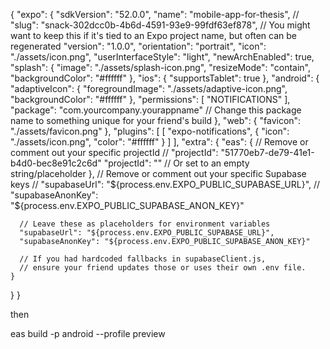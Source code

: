{
  "expo": {
    "sdkVersion": "52.0.0",
    "name": "mobile-app-for-thesis",
    // "slug": "snack-302dcc0b-4b6d-4591-93e9-99fdf63ef878", // You might want to keep this if it's tied to an Expo project name, but often can be regenerated
    "version": "1.0.0",
    "orientation": "portrait",
    "icon": "./assets/icon.png",
    "userInterfaceStyle": "light",
    "newArchEnabled": true,
    "splash": {
      "image": "./assets/splash-icon.png",
      "resizeMode": "contain",
      "backgroundColor": "#ffffff"
    },
    "ios": {
      "supportsTablet": true
    },
    "android": {
      "adaptiveIcon": {
        "foregroundImage": "./assets/adaptive-icon.png",
        "backgroundColor": "#ffffff"
      },
      "permissions": [
        "NOTIFICATIONS"
      ],
      "package": "com.yourcompany.yourappname" // Change this package name to something unique for your friend's build
    },
    "web": {
      "favicon": "./assets/favicon.png"
    },
    "plugins": [
      [
        "expo-notifications",
        {
          "icon": "./assets/icon.png",
          "color": "#ffffff"
        }
      ]
    ],
    "extra": {
      "eas": {
        // Remove or comment out your specific projectId
        // "projectId": "51770eb7-de79-41e1-b4d0-bec8e91c2c6d" 
        "projectId": "" // Or set to an empty string/placeholder
      },
      // Remove or comment out your specific Supabase keys
      // "supabaseUrl": "${process.env.EXPO_PUBLIC_SUPABASE_URL}",
      // "supabaseAnonKey": "${process.env.EXPO_PUBLIC_SUPABASE_ANON_KEY}"
      
      // Leave these as placeholders for environment variables
      "supabaseUrl": "${process.env.EXPO_PUBLIC_SUPABASE_URL}",
      "supabaseAnonKey": "${process.env.EXPO_PUBLIC_SUPABASE_ANON_KEY}"
      
      // If you had hardcoded fallbacks in supabaseClient.js,
      // ensure your friend updates those or uses their own .env file.
    }
  }
}

then 

eas build -p android --profile preview